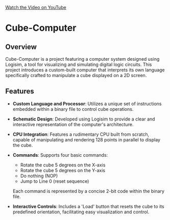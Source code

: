 [Watch the Video on YouTube](https://youtu.be/wtCPF_xhpHo)

# Cube-Computer

## Overview
Cube-Computer is a project featuring a computer system designed using Logisim, a tool for visualizing and simulating digital logic circuits. This project introduces a custom-built computer that interprets its own language specifically crafted to manipulate a cube displayed on a 2D screen.

## Features
- **Custom Language and Processor**: Utilizes a unique set of instructions embedded within a binary file to control cube operations.
- **Schematic Design**: Developed using Logisim to provide a clear and interactive representation of the computer's architecture.
- **CPU Integration**: Features a rudimentary CPU built from scratch, capable of manipulating and rendering 128 points in parallel to display the cube.
- **Commands**: Supports four basic commands:
  - Rotate the cube 5 degrees on the X-axis
  - Rotate the cube 5 degrees on the Y-axis
  - Do nothing (NOP)
  - Jump to Line 0 (reset sequence)
  
  Each command is represented by a concise 2-bit code within the binary file.

- **Interactive Controls**: Includes a 'Load' button that resets the cube to its predefined orientation, facilitating easy visualization and control.


